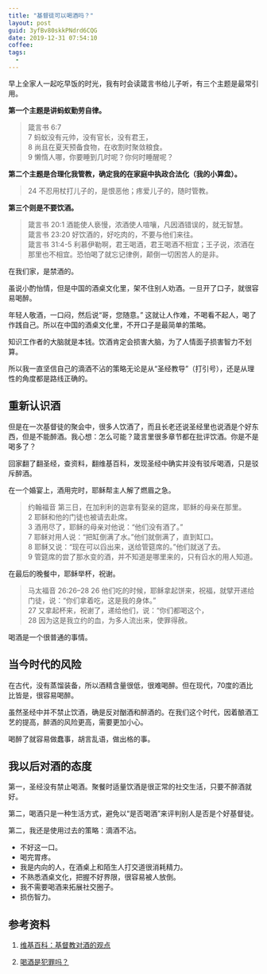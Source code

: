 ```yaml
---
title: "基督徒可以喝酒吗？"
layout: post
guid: 3yfBv80skkPNdrd6CQG
date: 2019-12-31 07:54:10
coffee:
tags:
  -
---
```


早上全家人一起吃早饭的时光，我有时会读箴言书给儿子听，有三个主题是最常引用。

**第一个主题是讲蚂蚁勤劳自律。**

> 箴言书 6:7  
> 7 蚂蚁没有元帅，没有官长，没有君王，  
> 8 尚且在夏天预备食物，在收割时聚敛粮食。  
> 9 懒惰人哪，你要睡到几时呢？你何时睡醒呢？  

**第二个主题是合理化我管教，确定我的在家庭中执政合法化（我的小算盘）。**

> 24 不忍用杖打儿子的，是恨恶他；疼爱儿子的，随时管教。

**第三个则是不要饮酒。**

> 箴言书 20:1 酒能使人亵慢，浓酒使人喧嚷，凡因酒错误的，就无智慧。  
> 箴言书 23:20 好饮酒的，好吃肉的，不要与他们来往。  
> 箴言书 31:4-5  利慕伊勒啊，君王喝酒，君王喝酒不相宜；王子说，浓酒在那里也不相宜。恐怕喝了就忘记律例，颠倒一切困苦人的是非。    

在我们家，是禁酒的。

虽说小酌怡情，但是中国的酒桌文化里，架不住别人劝酒。一旦开了口子，就很容易喝醉。

年轻人敬酒，一口闷，然后说“哥，您随意。” 这就让人作难，不喝看不起人，喝了作践自己。所以在中国的酒桌文化里，不开口子是最简单的策略。

知识工作者的大脑就是本钱。饮酒肯定会损害大脑，为了人情面子损害智力不划算。

所以我一直坚信自己的滴酒不沾的策略无论是从“圣经教导”（打引号），还是从理性的角度都是路线正确的。

## 重新认识酒

但是在一次基督徒的聚会中，很多人饮酒了，而且长老还说圣经里也说酒是个好东西，但是不能醉酒。我心想：怎么可能？箴言里很多章节都在批评饮酒。你是不是喝多了？

回家翻了翻圣经，查资料，翻维基百科，发现圣经中确实并没有驳斥喝酒，只是驳斥醉酒。

在一个婚宴上，酒用完时，耶稣帮主人解了燃眉之急。

> 约翰福音
> 第三日，在加利利的迦拿有娶亲的筵席，耶稣的母亲在那里。   
> 2 耶稣和他的门徒也被请去赴席。   
> 3 酒用尽了，耶稣的母亲对他说：“他们没有酒了。”    
> 7 耶稣对用人说：“把缸倒满了水。”他们就倒满了，直到缸口。   
> 8 耶稣又说：“现在可以舀出来，送给管筵席的。”他们就送了去。   
> 9 管筵席的尝了那水变的酒，并不知道是哪里来的，只有舀水的用人知道。  

在最后的晚餐中，耶稣举杯，祝谢。

> 马太福音 26:26–28
> 26 他们吃的时候，耶稣拿起饼来，祝福，就擘开递给门徒，说：“你们拿着吃，这是我的身体。”   
> 27 又拿起杯来，祝谢了，递给他们，说：“你们都喝这个，   
> 28 因为这是我立约的血，为多人流出来，使罪得赦。   

喝酒是一个很普通的事情。

## 当今时代的风险

在古代，没有蒸馏装备，所以酒精含量很低，很难喝醉。但在现代，70度的酒比比皆是，很容易喝醉。

虽然圣经中并不禁止饮酒，确是反对酗酒和醉酒的。在我们这个时代，因着酿酒工艺的提高，醉酒的风险更高，需要更加小心。

喝醉了就容易做蠢事，胡言乱语，做出格的事。

## 我以后对酒的态度

第一，圣经没有禁止喝酒。聚餐时适量饮酒是很正常的社交生活，只要不醉酒就好。

第二，喝酒只是一种生活方式，避免以“是否喝酒”来评判别人是否是个好基督徒。

第二，我还是使用过去的策略：滴酒不沾。

- 不好这一口。
- 喝完胃疼。
- 我是内向的人，在酒桌上和陌生人打交道很消耗精力。
- 不熟悉酒桌文化，把握不好界限，很容易被人放倒。
- 我不需要喝酒来拓展社交圈子。
- 损伤智力。


## 参考资料

1. [维基百科：基督教对酒的观点](https://zh.wikipedia.org/zh-cn/%E5%9F%BA%E7%9D%A3%E6%95%99%E5%B0%8D%E9%85%92%E7%9A%84%E8%A7%80%E9%BB%9E)

2. [喝酒是犯罪吗？](https://www.tgcchinese.org/article/is-it-a-sin-to-drink-alcohol)










